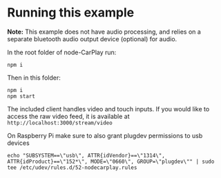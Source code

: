 # Running this example

**Note:** This example does not have audio processing, and relies on a separate bluetooth audio output device (optional) for audio.

In the root folder of node-CarPlay run:
```
npm i
```

Then in this folder:
```
npm i
npm start
```

The included client handles video and touch inputs. If you would like to access the raw video feed, it is available at
`http://localhost:3000/stream/video`

On Raspberry Pi make sure to also grant plugdev permissions to usb devices
```
echo "SUBSYSTEM==\"usb\", ATTR{idVendor}==\"1314\", ATTR{idProduct}==\"152*\", MODE=\"0660\", GROUP=\"plugdev\"" | sudo tee /etc/udev/rules.d/52-nodecarplay.rules
```
